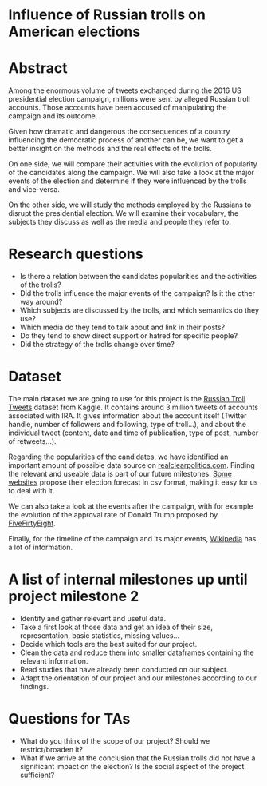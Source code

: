 # Influence  of  Russian  trolls on American elections


# Abstract
Among the enormous volume of tweets exchanged during the 2016 US presidential election campaign, millions were sent by alleged Russian troll accounts. Those accounts have been accused of manipulating the campaign and its outcome.

Given how dramatic and dangerous the consequences of a country influencing the democratic process of another can be, we want to get a better insight on the methods and the real effects of the trolls.

On one side, we will compare their activities with the evolution of popularity of the candidates along the campaign. We will also take a look at the major events of the election and determine if they were influenced by the trolls and vice-versa.

On the other side, we will study the methods employed by the Russians to disrupt the presidential election. We will examine their vocabulary, the subjects they discuss as well as the media and people they refer to.


# Research questions
* Is there a relation between the candidates popularities and the activities of the trolls?
* Did the trolls influence the major events of the campaign? Is it the other way around?
* Which subjects are discussed by the trolls, and which semantics do they use?
* Which media do they tend to talk about and link in their posts?
* Do they tend to show direct support or hatred for specific people?
* Did the strategy of the trolls change over time?


# Dataset
The main dataset we are going to use for this project is the [Russian Troll Tweets](https://www.kaggle.com/fivethirtyeight/russian-troll-tweets) dataset from Kaggle. It contains around 3 million tweets of accounts associated with IRA. It gives information about the account itself (Twitter handle, number of followers and following, type of troll...), and about the individual tweet (content, date and time of publication, type of post, number of retweets...).

Regarding the popularities of the candidates, we have identified an important amount of possible data source on [realclearpolitics.com](https://www.realclearpolitics.com/epolls/latest_polls/president/#). Finding the relevant and useable data is part of our future milestones. [Some websites](https://cesrusc.org/election/) propose their election forecast in csv format, making it easy for us to deal with it.

We can also take a look at the events after the campaign, with for example the evolution of the approval rate of Donald Trump proposed by [FiveFirtyEight](https://projects.fivethirtyeight.com/trump-approval-ratings/?ex_cid=rrpromo).

Finally, for the timeline of the campaign and its major events, [Wikipedia](https://en.wikipedia.org/wiki/United_States_presidential_election,_2016_timeline) has a lot of information.


# A list of internal milestones up until project milestone 2
* Identify and gather relevant and useful data.
* Take a first look at those data and get an idea of their size, representation, basic statistics, missing values...
* Decide which tools are the best suited for our project.
* Clean the data and reduce them into smaller dataframes containing the relevant information.
* Read studies that have already been conducted on our subject.
* Adapt the orientation of our project and our milestones according to our findings.

# Questions for TAs
* What do you think of the scope of our project? Should we restrict/broaden it?
* What if we arrive at the conclusion that the Russian trolls did not have a significant impact on the election? Is the social aspect of the project sufficient?

